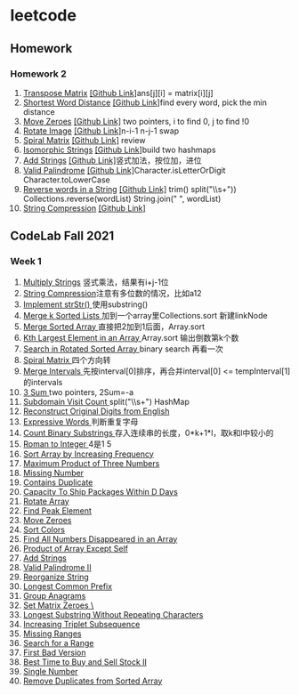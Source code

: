 # leetcode
## Homework
### Homework 2
<ol>
<li><a href="https://leetcode.com/problems/transpose-matrix/" >Transpose Matrix</a> <a href="https://github.com/terencewongcs/Leetcode-Record/blob/main/867.transpose-matrix.java" >[Github Link]</a>ans[j][i] = matrix[i][j]</li>
<li> <a href="https://leetcode.com/problems/shortest-word-distance/" >Shortest Word Distance</a> <a href="https://github.com/terencewongcs/Leetcode-Record/blob/main/243.%20Shortest%20Word%20Distance.java" >[Github Link]</a>find every word, pick the min distance</li>
<li> <a href="https://leetcode.com/problems/move-zeroes/" >Move Zeroes</a> <a href="https://github.com/terencewongcs/Leetcode-Record/blob/main/283.move-zeroes.java" >[Github Link]</a> two pointers, i to find 0, j to find !0</li>
<li> <a href="https://leetcode.com/problems/rotate-image/solution/" >Rotate Image</a> <a href="https://github.com/terencewongcs/Leetcode-Record/blob/main/48.rotate-image.java">[Github Link]</a>n-i-1 n-j-1 swap</li>
<li> <a href="https://leetcode.com/problems/spiral-matrix/" >Spiral Matrix</a> <a href="https://github.com/terencewongcs/Leetcode-Record/blob/main/54.spiral-matrix.java">[Github Link]</a> review</li>
<li><a href="https://leetcode.com/problems/isomorphic-strings/" >Isomorphic Strings</a> <a href="https://github.com/terencewongcs/Leetcode-Record/blob/main/205.isomorphic-strings.java">[Github Link]</a>build two hashmaps</li>
<li> <a href="https://leetcode.com/problems/add-strings/submissions/" >Add Strings</a> <a href="https://github.com/terencewongcs/Leetcode-Record/blob/main/415.add-strings.java">[Github Link]</a>竖式加法，按位加，进位</li>
<li> <a href="https://leetcode.com/problems/valid-palindrome//" >Valid Palindrome</a> <a href="https://github.com/terencewongcs/Leetcode-Record/blob/main/125.valid-palindrome.java">[Github Link]</a>Character.isLetterOrDigit Character.toLowerCase</li>
<li> <a href="https://leetcode.com/problems/reverse-words-in-a-string/" >Reverse words in a String</a> <a href="https://github.com/terencewongcs/Leetcode-Record/blob/main/151.reverse-words-in-a-string.java">[Github Link]</a> trim() split("\\s+")) Collections.reverse(wordList) String.join(" ", wordList)</li>
<li> <a href="https://leetcode.com/problems/string-compression/" >String Compression</a> <a href="https://github.com/terencewongcs/Leetcode-Record/blob/main/443.string-compression.java">[Github Link]</a> </li>
 </ol>

## CodeLab Fall 2021

### Week 1

<ol>
<li> <a href="https://leetcode.com/problems/multiply-strings/" >Multiply Strings</a> 竖式乘法，结果有i+j-1位</li>
<li> <a href="https://leetcode.com/problems/string-compression/"> String Compression</a>注意有多位数的情况，比如a12</li>
<li><a href="https://leetcode.com/problems/implement-strstr/" title="">Implement strStr()	</a>使用substring()</li>
<li><a href="https://leetcode.com/problems/merge-k-sorted-lists/" title="">Merge k Sorted Lists	</a>加到一个array里Collections.sort 新建linkNode</li>
<li><a href="https://leetcode.com/problems/merge-sorted-array/" title="">Merge Sorted Array	</a>直接把2加到1后面，Array.sort</li>
<li><a href="https://leetcode.com/problems/kth-largest-element-in-an-array/" title="">Kth Largest Element in an Array	</a>Array.sort 输出倒数第k个数</li>
<li><a href="https://leetcode.com/problems/search-in-rotated-sorted-array/" title="">Search in Rotated Sorted Array	</a>binary search 再看一次</li>
<li><a href="https://leetcode.com/problems/spiral-matrix/" title="">Spiral Matrix	</a>四个方向转</li>
<li><a href="https://leetcode.com/problems/merge-intervals/" title="">Merge Intervals	</a>先按interval[0]排序，再合并interval[0] <= tempInterval[1]的intervals</li>
<li><a href="https://leetcode.com/problems/3sum/">3 Sum  </a>two pointers, 2Sum=-a</li>
<li><a href="https://leetcode.com/problems/subdomain-visit-count/" title="">Subdomain Visit Count	</a>split("\\s+") HashMap</li>
<li><a href="https://leetcode.com/problems/reconstruct-original-digits-from-english/" title="">Reconstruct Original Digits from English	 </a></li>
<li><a href="https://leetcode.com/problems/expressive-words/" title="">Expressive Words	</a>判断重复字母</li>
<li><a href="https://leetcode.com/problems/count-binary-substrings/" title="">Count Binary Substrings	</a>存入连续串的长度，0*k+1*l，取k和l中较小的</li>
<li><a href="https://leetcode.com/problems/roman-to-integer/" title="">Roman to Integer	</a>4是1 5</li>
<li><a href="https://leetcode.com/problems/sort-array-by-increasing-frequency/ " title="">Sort Array by Increasing Frequency	</a></li>
<li><a href="https://leetcode.com/problems/maximum-product-of-three-numbers/" title="">Maximum Product of Three Numbers </a></li>
<li><a href="https://leetcode.com/problems/missing-number/" title="">Missing Number	</a></li>
<li><a href="https://leetcode.com/problems/contains-duplicate/" title="">Contains Duplicate	</a></li>
<li><a href="https://leetcode.com/problems/capacity-to-ship-packages-within-d-days/" title="">Capacity To Ship Packages Within D Days	</a></li>
<li><a href="https://leetcode.com/problems/rotate-array/" title="">Rotate Array	</a></li>
<li><a href="https://leetcode.com/problems/find-peak-element/" title="">Find Peak Element	</a></li>
<li><a href="https://leetcode.com/problems/move-zeroes/" title="">Move Zeroes	</a></li>
<li><a href="https://leetcode.com/problems/sort-colors/" title="">Sort Colors	</a></li>
<li><a href="https://leetcode.com/problems/find-all-numbers-disappeared-in-an-array/" title="">Find All Numbers Disappeared in an Array 	</a></li>
<li><a href="https://leetcode.com/problems/product-of-array-except-self/" title="">Product of Array Except Self	</a></li>
<li><a href="https://leetcode.com/problems/add-strings/" title="">Add Strings	</a></li>
<li><a href="https://leetcode.com/problems/valid-palindrome-ii/" title="">Valid Palindrome II	</a></li>
<li><a href="https://leetcode.com/problems/reorganize-string/" title="">Reorganize String	</a></li>
<li><a href="https://leetcode.com/problems/longest-common-prefix/" title="">Longest Common Prefix	</a></li>
<li><a href="https://leetcode.com/problems/group-anagrams/" title="">Group Anagrams	</a></li>
<li><a href="https://leetcode.com/problems/set-matrix-zeroes/" title="">Set Matrix Zeroes	 \</a></li>
<li><a href="https://leetcode.com/problems/longest-substring-without-repeating-characters/" title="">Longest Substring Without Repeating Characters	</a></li>
<li><a href="https://leetcode.com/problems/increasing-triplet-subsequence/ " title="">Increasing Triplet Subsequence	</a></li>
<li><a href="https://leetcode.com/problems/summary-ranges/" title="">Missing Ranges	 </a></li>
<li><a href="https://leetcode.com/problems/find-first-and-last-position-of-element-in-sorted-array/ " title="">Search for a Range	</a></li>
<li><a href="https://leetcode.com/problems/first-bad-version/" title="">First Bad Version	</a></li>
<li><a href="https://leetcode.com/problems/best-time-to-buy-and-sell-stock-ii/" title="">Best Time to Buy and Sell Stock II	 </a></li>
<li><a href="https://leetcode.com/problems/single-number/" title="">Single Number	 </a></li>
<li><a href="https://leetcode.com/problems/remove-duplicates-from-sorted-array/ " title="">Remove Duplicates from Sorted Array	</a></li>

</ol>
